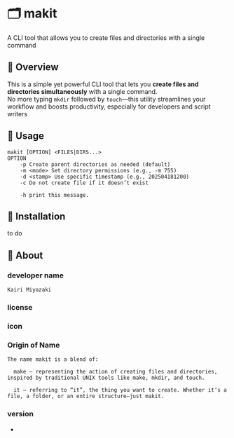 # 🗂️ makit

A CLI tool that allows you to create files and directories with a single command

## 👀 Overview

This is a simple yet powerful CLI tool that lets you **create files and directories simultaneously** with a single command.  
No more typing `mkdir` followed by `touch`—this utility streamlines your workflow and boosts productivity, especially for developers and script writers

## 🥞 Usage

```
makit [OPTION] <FILES|DIRS...>
OPTION
    -p Create parent directories as needed (default)
    -m <mode> Set directory permissions (e.g., -m 755)
    -d <stamp> Use specific timestamp (e.g., 202504181200)
    -c Do not create file if it doesn’t exist

    -h print this message.
```

## 🍈 Installation

to do

## 🐼 About

### developer name

    Kairi Miyazaki

### license

### icon

### Origin of Name

    The name makit is a blend of:

      make – representing the action of creating files and directories, inspired by traditional UNIX tools like make, mkdir, and touch.

      it – referring to “it”, the thing you want to create. Whether it’s a file, a folder, or an entire structure—just makit.

### version

-
